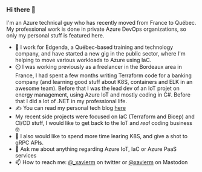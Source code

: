 ### Hi there 👋

I'm an Azure technical guy who has recently moved from France to Québec. My professional work is done in private Azure DevOps organizations, so only my personal stuff is featured here.

- 🏢 I work for Edgenda, a Québec-based training and technology company, and have started a new gig in the public sector, where I'm helping to move various workloads to Azure using IaC.
- ⏲️ I was working previously as a freelancer in the Bordeaux area in France, I had spent a few months writing Terraform code for a banking company (and learning good stuff about K8S, containers and ELK in an awesome team). Before that I was the lead dev of an IoT projet on energy management, using Azure IoT and mostly coding in C#. Before that I did a lot of .NET in my professional life.
- ✍️ You can read my personal tech blog [here](https://blog.xmi.fr)
- My recent side projects were focused on IaC (Terraform and Bicep) and CI/CD stuff, I would like to get back to the IoT and _real_ coding business 🤓
- 🌱 I also would like to spend more time learing K8S, and give a shot to gRPC APIs.
- 💬 Ask me about anything regarding Azure IoT, IaC or Azure PaaS services
- 📫 How to reach me: [@_xavierm](https://twitter.com/_xavierm) on twitter or <a rel="me" href="https://hachyderm.io/@xavierm">@xavierm</a> on Mastodon
